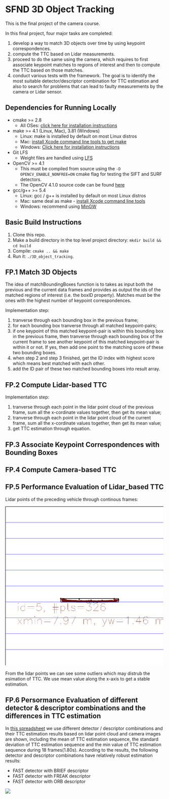 # SFND 3D Object Tracking

This is the final project of the camera course. 


In this final project, four major tasks are completed: 
1. develop a way to match 3D objects over time by using keypoint correspondences. 
2. compute the TTC based on Lidar measurements. 
3. proceed to do the same using the camera, which requires to first associate keypoint matches to regions of interest and then to compute the TTC based on those matches. 
4. conduct various tests with the framework. The goal is to identify the most suitable detector/descriptor combination for TTC estimation and also to search for problems that can lead to faulty measurements by the camera or Lidar sensor.

## Dependencies for Running Locally
* cmake >= 2.8
  * All OSes: [click here for installation instructions](https://cmake.org/install/)
* make >= 4.1 (Linux, Mac), 3.81 (Windows)
  * Linux: make is installed by default on most Linux distros
  * Mac: [install Xcode command line tools to get make](https://developer.apple.com/xcode/features/)
  * Windows: [Click here for installation instructions](http://gnuwin32.sourceforge.net/packages/make.htm)
* Git LFS
  * Weight files are handled using [LFS](https://git-lfs.github.com/)
* OpenCV >= 4.1
  * This must be compiled from source using the `-D OPENCV_ENABLE_NONFREE=ON` cmake flag for testing the SIFT and SURF detectors.
  * The OpenCV 4.1.0 source code can be found [here](https://github.com/opencv/opencv/tree/4.1.0)
* gcc/g++ >= 5.4
  * Linux: gcc / g++ is installed by default on most Linux distros
  * Mac: same deal as make - [install Xcode command line tools](https://developer.apple.com/xcode/features/)
  * Windows: recommend using [MinGW](http://www.mingw.org/)

## Basic Build Instructions

1. Clone this repo.
2. Make a build directory in the top level project directory: `mkdir build && cd build`
3. Compile: `cmake .. && make`
4. Run it: `./3D_object_tracking`.

## FP.1 Match 3D Objects

The idea of matchBoundingBoxes function is to takes as input both the previous and the current data frames and provides as output the ids of the matched regions of interest (i.e. the boxID property). Matches must be the ones with the highest number of keypoint correspondences.

Implementation step:
1. tranverse through each bounding box in the previous frame;
2. for each bounding box tranverse through all matched keypoint-pairs;
3. if one keypoint of this matched keypoint-pair is within this bounding box in the previous frame, then tranverse through each bounding box of the current frame to see another keypoint of this matched keypoint-pair is within it or not. If yes, then add one point to the matching score of these two bounding boxes.
4. when step 2 and step 3 finished, get the ID index with highest score which means best matched with each other.
5. add the ID pair of these two matched bounding boxes into result array.

## FP.2 Compute Lidar-based TTC

Implementation step:
1. tranverse through each point in the lidar point cloud of the previous frame, sum all the x-cordinate values together, then get its mean value;
2. tranverse through each point in the lidar point cloud of the current frame, sum all the x-cordinate values together, then get its mean value;
3. get TTC estimation through equation.


## FP.3 Associate Keypoint Correspondences with Bounding Boxes

## FP.4 Compute Camera-based TTC


## FP.5 Performance Evaluation of Lidar_based TTC

Lidar points of the preceding vehicle through continous frames:

<img src="res/myresult.gif" width="500" height="500" />

From the lidar points we can see some outliers which may distrub the esimation of TTC. We use mean value along the x-axis to get a stable estimation.

## FP.6 Persormance Evaluation of different detector & descriptor combinations and the differences in TTC estimation

In [this spreadsheet](https://docs.google.com/spreadsheets/d/19DEHwdciBtQtau1gjFtIGvdGDedBvbBlVHXjbYBkEnE/edit?usp=sharing) we use different detector / descriptor combinations and their TTC estimation results based on lidar point cloud and camera images are shown, including the mean of TTC estimation sequence, the standard deviation of TTC estimation sequence and the min value of TTC estimation sequence during 18 frames(1.80s). According to the results, the following detector and descriptor combinations have relatively robust estimation results:
- FAST detector with BRIEF descriptor 
- FAST detector with FREAK descriptor
- FAST detector with ORB descriptor

<img src="res/myresult_2.gif" />

